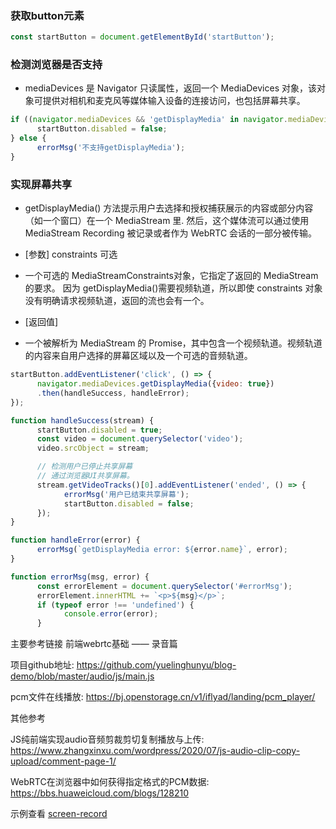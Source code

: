 ### 获取button元素
```js
const startButton = document.getElementById('startButton');
```
### 检测浏览器是否支持
- mediaDevices 是 Navigator 只读属性，返回一个 
MediaDevices 对象，该对象可提供对相机和麦克风等媒体输入设备的连接访问，也包括屏幕共享。
```js
if ((navigator.mediaDevices && 'getDisplayMedia' in navigator.mediaDevices)) {
      startButton.disabled = false;
} else {
      errorMsg('不支持getDisplayMedia');
}
```
### 实现屏幕共享
- getDisplayMedia() 方法提示用户去选择和授权捕获展示的内容或部分内容（如一个窗口）在一个 
MediaStream 里. 然后，这个媒体流可以通过使用 MediaStream Recording 被记录或者作为
WebRTC 会话的一部分被传输。

- [参数] 
constraints 可选

- 一个可选的
MediaStreamConstraints对象，它指定了返回的
MediaStream的要求。 因为
getDisplayMedia()需要视频轨道，所以即使
constraints 对象没有明确请求视频轨道，返回的流也会有一个。
- [返回值]

- 一个被解析为 MediaStream 的 
Promise，其中包含一个视频轨道。视频轨道的内容来自用户选择的屏幕区域以及一个可选的音频轨道。

```js
startButton.addEventListener('click', () => {
      navigator.mediaDevices.getDisplayMedia({video: true})
      .then(handleSuccess, handleError);
});

function handleSuccess(stream) {
      startButton.disabled = true;
      const video = document.querySelector('video');
      video.srcObject = stream;

      // 检测用户已停止共享屏幕
      // 通过浏览器UI共享屏幕。
      stream.getVideoTracks()[0].addEventListener('ended', () => {
            errorMsg('用户已结束共享屏幕');
            startButton.disabled = false;
      });
}

function handleError(error) {
      errorMsg(`getDisplayMedia error: ${error.name}`, error);
}

function errorMsg(msg, error) {
      const errorElement = document.querySelector('#errorMsg');
      errorElement.innerHTML += `<p>${msg}</p>`;
      if (typeof error !== 'undefined') {
            console.error(error);
      }
```

主要参考链接
前端webrtc基础 —— 录音篇

项目github地址: https://github.com/yuelinghunyu/blog-demo/blob/master/audio/js/main.js

pcm文件在线播放: https://bj.openstorage.cn/v1/iflyad/landing/pcm_player/

其他参考  

JS纯前端实现audio音频剪裁剪切复制播放与上传: https://www.zhangxinxu.com/wordpress/2020/07/js-audio-clip-copy-upload/comment-page-1/

WebRTC在浏览器中如何获得指定格式的PCM数据: https://bbs.huaweicloud.com/blogs/128210

示例查看 [screen-record](https://github.com/hzm-hubs/screen-record)